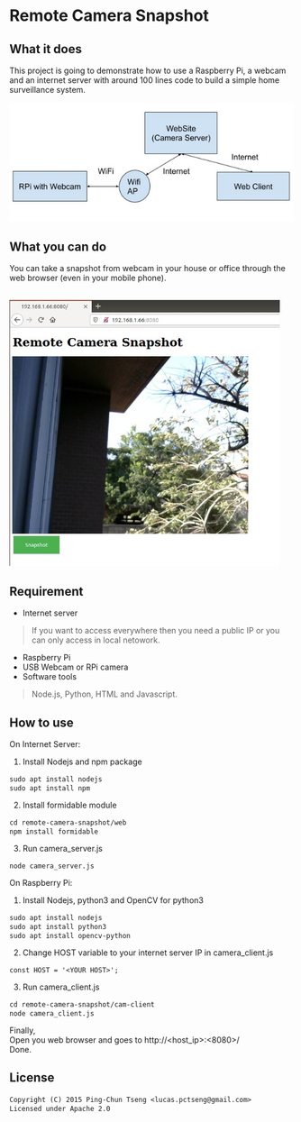 # Remote Camera Snapshot

## What it does
This project is going to demonstrate how to use a Raspberry Pi, a webcam and an internet server
with around 100 lines code to build a simple home surveillance system.

![image](https://github.com/bytestar/remote-camera-snapshot/blob/main/rcs_arch.jpg)

## What you can do
You can take a snapshot from webcam in your house or office through the web browser (even in your mobile phone).<br/><br/>

![image](https://github.com/bytestar/remote-camera-snapshot/blob/main/rcs_demo.jpg)

## Requirement
- Internet server
> If you want to access everywhere then you need a public IP or you can only access in local netowork.
- Raspberry Pi
- USB Webcam or RPi camera
- Software tools
> Node.js, Python, HTML and Javascript.


## How to use
On Internet Server:
1. Install Nodejs and npm package 
```
sudo apt install nodejs
sudo apt install npm
```
2. Install formidable module
```
cd remote-camera-snapshot/web
npm install formidable
```
3. Run camera_server.js
```
node camera_server.js
```
On Raspberry Pi:
1. Install Nodejs, python3 and OpenCV for python3
```
sudo apt install nodejs
sudo apt install python3
sudo apt install opencv-python
```
2. Change HOST variable to your internet server IP in camera_client.js
```
const HOST = '<YOUR HOST>';
```
3. Run camera_client.js
```
cd remote-camera-snapshot/cam-client
node camera_client.js
```
Finally,<br/>
Open you web browser and goes to http://<host_ip>:<8080>/<br/>
Done.
 

## License
```
Copyright (C) 2015 Ping-Chun Tseng <lucas.pctseng@gmail.com> 
Licensed under Apache 2.0
```
